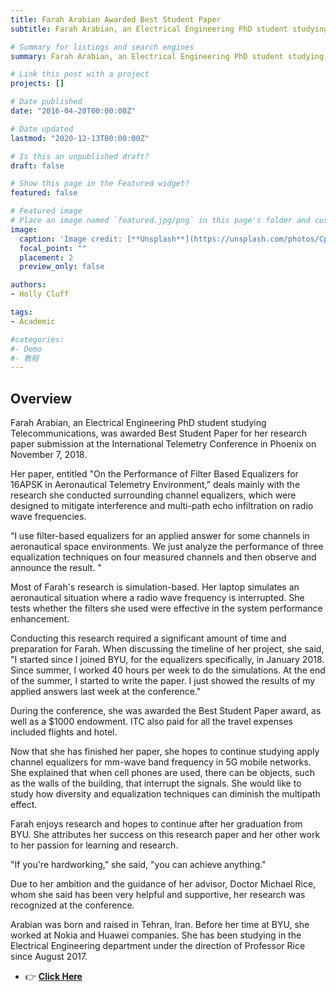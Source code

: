 ```yaml
---
title: Farah Arabian Awarded Best Student Paper
subtitle: Farah Arabian, an Electrical Engineering PhD student studying Telecommunications, was awarded Best Student Paper for her research paper submission at the International Telemetry Conference in Phoenix on November 7, 2018. 

# Summary for listings and search engines
summary: Farah Arabian, an Electrical Engineering PhD student studying Telecommunications, was awarded Best Student Paper for her research paper submission at the International Telemetry Conference in Phoenix on November 7, 2018. 

# Link this post with a project
projects: []

# Date published
date: "2016-04-20T00:00:00Z"

# Date updated
lastmod: "2020-12-13T00:00:00Z"

# Is this an unpublished draft?
draft: false

# Show this page in the Featured widget?
featured: false

# Featured image
# Place an image named `featured.jpg/png` in this page's folder and customize its options here.
image:
  caption: 'Image credit: [**Unsplash**](https://unsplash.com/photos/CpkOjOcXdUY)'
  focal_point: ""
  placement: 2
  preview_only: false

authors:
- Holly Cluff

tags:
- Academic

#categories:
#- Demo
#- 教程
---
```


## Overview

Farah Arabian, an Electrical Engineering PhD student studying Telecommunications, was awarded Best Student Paper for her research paper submission at the International Telemetry Conference in Phoenix on November 7, 2018.

Her paper, entitled "On the Performance of Filter Based Equalizers for 16APSK in Aeronautical Telemetry Environment,” deals mainly with the research she conducted surrounding channel equalizers, which were designed to mitigate interference and multi-path echo infiltration on radio wave frequencies.

“I use filter-based equalizers for an applied answer for some channels in aeronautical space environments. We just analyze the performance of three equalization techniques on four measured channels and then observe and announce the result. "

Most of Farah's research is simulation-based. Her laptop simulates an aeronautical situation where a radio wave frequency is interrupted. She tests whether the filters she used were effective in the system performance enhancement.

Conducting this research required a significant amount of time and preparation for Farah. When discussing the timeline of her project, she said, "I started since I joined BYU, for the equalizers specifically, in January 2018. Since summer, I worked 40 hours per week to do the simulations. At the end of the summer, I started to write the paper. I just showed the results of my applied answers last week at the conference."

During the conference, she was awarded the Best Student Paper award, as well as a $1000 endowment. ITC also paid for all the travel expenses included flights and hotel.

Now that she has finished her paper, she hopes to continue studying apply channel equalizers for mm-wave band frequency in 5G mobile networks. She explained that when cell phones are used, there can be objects, such as the walls of the building, that interrupt the signals. She would like to study how diversity and equalization techniques can diminish the multipath effect.

Farah enjoys research and hopes to continue after her graduation from BYU. She attributes her success on this research paper and her other work to her passion for learning and research.

"If you're hardworking," she said, "you can achieve anything."

Due to her ambition and the guidance of her advisor, Doctor Michael Rice, whom she said has been very helpful and supportive, her research was recognized at the conference.

Arabian was born and raised in Tehran, Iran. Before her time at BYU, she worked at Nokia and Huawei companies. She has been studying in the Electrical Engineering department under the direction of Professor Rice since August 2017.

- 👉 [**Click Here**](https://ece.byu.edu/content/farah-arabian-awarded-best-student-paper)
